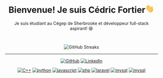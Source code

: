 

<h1 align="center">Bienvenue! Je suis Cédric Fortier<img src="https://raw.githubusercontent.com/paniccut/paniccut/main/gifs/wave.gif" width="30px"></h1> 
<p align="center">
    Je suis étudiant au Cégep de Sherbrooke et développeur full-stack aspirant! 😄
</p>

<br>

<p align="center">
    <img alt = "GitHub Streaks" src="https://github-readme-streak-stats.herokuapp.com/?user=paniccut&theme=material-palenight&hide_border=true">
</p>

<hr>
<p align="center">
    <a href="https://github.com/paniccut" target="_blank"><img alt="GitHub" src="https://img.shields.io/badge/-paniccut-181717?style=flat-square&logo=GitHub&logoColor=white"></a>
    <a href="https://www.linkedin.com/in/c%C3%A9dric-fortier-694a19263" target="_blank"><img alt="LinkedIn" src="https://img.shields.io/badge/-LinkedIn-0077B5?style=flat-square&logo=Linkedin&logoColor=white"></a>
</p>

<p align="center">
    <a href="https://github.com/paniccut?tab=repositories" target="_blank"><img alt="C++" src="https://img.shields.io/badge/-C%2B%2B-00599C?style=flat-square&logo=C%2B%2B&logoColor=white"></a>
    <a href="https://github.com/paniccut?tab=repositories" target="_blank"><img alt="python" src="https://img.shields.io/badge/-Python-3776AB?style=flat-square&logo=Python&logoColor=white"></a>
    <a href="https://github.com/paniccut?tab=repositories" target="_blank"><img alt="javascript" src="https://img.shields.io/badge/-JS-F7DF1E?style=flat-square&logo=javascript&logoColor=white"></a>
    <a href="https://github.com/paniccut?tab=repositories" target="_blank"><img alt="php" src="https://img.shields.io/badge/-PHP-777BB4?style=flat-square&logo=php&logoColor=white"></a>
    <a href="https://github.com/paniccut?tab=repositories" target="_blank"><img alt="laravel" src="https://img.shields.io/badge/-Laravel-FF2D20?style=flat-square&logo=laravel&logoColor=white"></a>
    <a href="https://github.com/paniccut?tab=repositories" target="_blank"><img alt="mysql" src="https://img.shields.io/badge/-MySQL-4479A1?style=flat-square&logo=mysql&logoColor=white"></a>
    <a href="https://github.com/paniccut?tab=repositories" target="_blank"><img alt="mysql" src="https://img.shields.io/badge/-Tailwind%20CSS-06B6D4?style=flat-square&logo=tailwindcss&logoColor=white"></a>
</p>